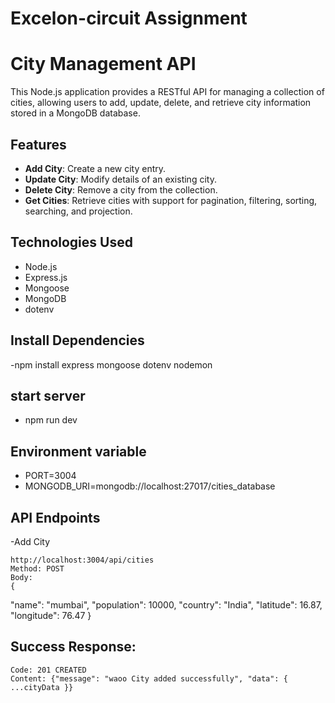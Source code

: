 # Excelon-circuit Assignment

# City Management API

This Node.js application provides a RESTful API for managing a collection of cities, allowing users to add, update, delete,
and retrieve city information stored in a MongoDB database.

## Features

- **Add City**: Create a new city entry.
- **Update City**: Modify details of an existing city.
- **Delete City**: Remove a city from the collection.
- **Get Cities**: Retrieve cities with support for pagination, filtering, sorting, searching, and projection.

## Technologies Used

- Node.js
- Express.js
- Mongoose
- MongoDB
- dotenv

## Install Dependencies
 -npm install express mongoose dotenv nodemon

## start server
 - npm run dev

## Environment variable
 - PORT=3004
 - MONGODB_URI=mongodb://localhost:27017/cities_database

## API Endpoints
   -Add City
   
    http://localhost:3004/api/cities
    Method: POST
    Body:
    {
  "name": "mumbai",
  "population": 10000,
  "country": "India",
  "latitude": 16.87,
  "longitude": 76.47
  }

 ## Success Response:

    Code: 201 CREATED
    Content: {"message": "waoo City added successfully", "data": { ...cityData }}
   
